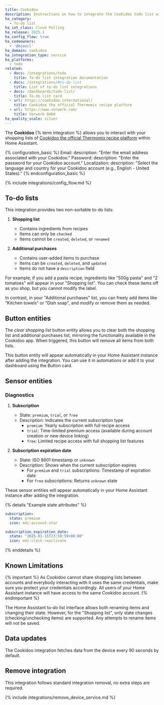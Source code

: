 ```yaml
---
title: Cookidoo
description: Instructions on how to integrate the Cookidoo todo list with Home Assistant.
ha_category:
  - To-do list
ha_iot_class: Cloud Polling
ha_release: 2025.1
ha_config_flow: true
ha_codeowners:
  - '@miaucl'
ha_domain: cookidoo
ha_integration_type: service
ha_platforms:
  - todo
related:
  - docs: /integrations/todo
    title: To-do list integration documentation
  - docs: /integrations/#to-do-list
    title: List of to-do list integrations
  - docs: /dashboards/todo-list/
    title: To-do list card
  - url: https://cookidoo.international/
    title: Cookidoo the official Thermomix recipe platform
  - url: https://www.vorwerk.com/
    title: Vorwerk GmbH
ha_quality_scale: silver
---
```


The **Cookidoo** {% term integration %} allows you to interact with your shopping lists of [Cookidoo the official Thermomix recipe platform](https://cookidoo.international/) within Home Assistant.

{% configuration_basic %}
Email:
    description: "Enter the email address associated with your Cookidoo."
Password:
    description: "Enter the password for your Cookidoo account."
Localization:
    description: "Select the language and country for your Cookidoo account (e.g., English - United States)."
{% endconfiguration_basic %}

{% include integrations/config_flow.md %}

## To-do lists

This integration provides two non-sortable to-do lists:

1. **Shopping list**
   - Contains ingredients from recipes
   - Items can only be `checked`
   - Items cannot be `created`, `deleted`, or `renamed`

2. **Additional purchases**
   - Contains user-added items to purchase
   - Items can be `created`, `deleted`, and `updated`
   - Items do not have a `description` field

For example, if you add a pasta recipe, ingredients like "500g pasta" and "2 tomatoes" will appear in your "Shopping list". You can check these items off as you shop, but you cannot modify the label.

In contrast, in your "Additional purchases" list, you can freely add items like "Kitchen towels" or "Dish soap", and modify or remove them as needed.

## Button entities

The _clear shopping list_ button entity allows you to clear both the shopping list and additional purchases list, mirroring the functionality available in the Cookidoo app. When triggered, this button will remove all items from both lists.

This button entity will appear automatically in your Home Assistant instance after adding the integration. You can use it in automations or add it to your dashboard using the Button card.

## Sensor entities

### Diagnostics

1. **Subscription**
   - State: `premium`, `trial`, or `free`
   - Description: Indicates the current subscription type
     - `premium`: Yearly subscription with full recipe access
     - `trial`: Time-limited premium access (available during account creation or new device linking)
     - `free`: Limited recipe access with full shopping list features

2. **Subscription expiration date**
   - State: ISO 8601 timestamp or `unknown`
   - Description: Shows when the current subscription expires
     - For `premium` and `trial` subscriptions: Timestamp of expiration date
     - For `free` subscriptions: Returns `unknown` state

These sensor entities will appear automatically in your Home Assistant instance after adding the integration.

{% details "Example state attributes" %}

```yaml
subscription:
  state: premium
  icon: mdi:account-star

subscription_expiration_date:
  state: "2025-01-15T23:59:59+00:00"
  icon: mdi:clock-reactivate
```

{% enddetails %}

## Known Limitations

{% important %}
As Cookidoo cannot share shopping lists between accounts and everybody interacting with it uses the same credentials, make sure you protect your credentials accordingly. All users of your Home Assistant instance will have access to the same Cookidoo account.
{% endimportant %}

The Home Assistant to-do list interface allows both renaming items and changing their state. However, for the "Shopping list", only state changes (checking/unchecking items) are supported. Any attempts to rename items will not be saved.

## Data updates

The Cookidoo integration fetches data from the device every 90 seconds by default.

## Remove integration

This integration follows standard integration removal, no extra steps are required.

{% include integrations/remove_device_service.md %}
